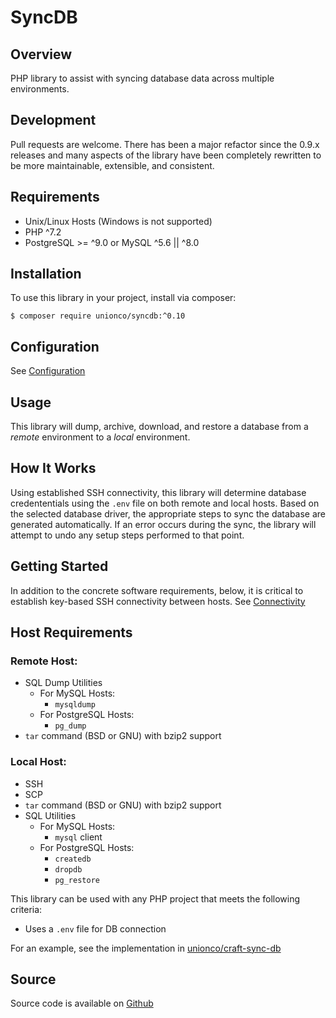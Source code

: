 # SyncDB

## Overview

PHP library to assist with syncing database data across multiple environments.

## Development
Pull requests are welcome. There has been a major refactor since the 0.9.x releases and many aspects of the library have been completely rewritten to be more maintainable, extensible, and consistent.

## Requirements

* Unix/Linux Hosts (Windows is not supported)
* PHP ^7.2
* PostgreSQL >= ^9.0 or MySQL ^5.6 || ^8.0

## Installation

To use this library in your project, install via composer:
```
$ composer require unionco/syncdb:^0.10
```

## Configuration

See [Configuration](/syncdb/config.md)

## Usage

This library will dump, archive, download, and restore a database from a *remote* environment to a *local* environment.

## How It Works
Using established SSH connectivity, this library will determine database credententials using the `.env` file on both remote and local hosts. Based on the selected database driver, the appropriate steps to sync the database are generated automatically. If an error occurs during the sync, the library will attempt to undo any setup steps performed to that point.

## Getting Started

In addition to the concrete software requirements, below, it is critical to establish key-based SSH connectivity between hosts. See [Connectivity](/syncdb/connectivity.md)

## Host Requirements
### Remote Host:
* SQL Dump Utilities
  * For MySQL Hosts:
    * `mysqldump`
  * For PostgreSQL Hosts:
    * `pg_dump`
* `tar` command (BSD or GNU) with bzip2 support

### Local Host:
* SSH
* SCP
* `tar` command (BSD or GNU) with bzip2 support
* SQL Utilities
  * For MySQL Hosts:
    * `mysql` client
  * For PostgreSQL Hosts:
      * `createdb`
      * `dropdb`
      * `pg_restore`


This library can be used with any PHP project that meets the following criteria:
* Uses a `.env` file for DB connection



For an example, see the implementation in [unionco/craft-sync-db](/craft-sync-db/)

## Source

Source code is available on [Github](https://github.com/unionco/syncdb)
